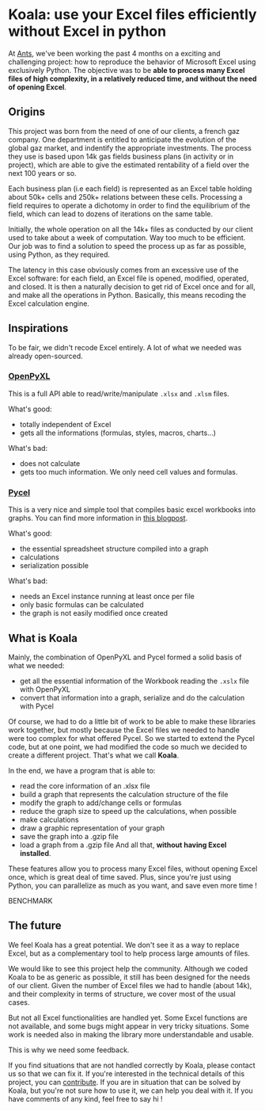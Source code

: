 # Koala: use your Excel files efficiently without Excel in python

At [Ants](weareants.fr), we've been working the past 4 months on a exciting and challenging project: how to reproduce the behavior of Microsoft Excel using exclusively Python.
The objective was to be **able to process many Excel files of high complexity, in a relatively reduced time, and without the need of opening Excel**.

## Origins

This project was born from the need of one of our clients, a french gaz company. One department is entitled to anticipate the evolution of the global gaz market, and indentify the appropriate investments.
The process they use is based upon 14k gas fields business plans (in activity or in project), which are able to give the estimated rentability of a field over the next 100 years or so.

Each business plan (i.e each field) is represented as an Excel table holding about 50k+ cells and 250k+ relations between these cells.
Processing a field requires to operate a dichotomy in order to find the equilibrium of the field, which can lead to dozens of iterations on the same table.

Initially, the whole operation on all the 14k+ files as conducted by our client used to take about a week of computation. Way too much to be efficient.
Our job was to find a solution to speed the process up as far as possible, using Python, as they required.

The latency in this case obviously comes from an excessive use of the Excel software: for each field, an Excel file is opened, modified, operated, and closed. It is then a naturally decision to get rid of Excel once and for all, and make all the operations in Python.
Basically, this means recoding the Excel calculation engine.

## Inspirations

To be fair, we didn't recode Excel entirely. A lot of what we needed was already open-sourced.

### [OpenPyXL](http://openpyxl.readthedocs.io/en/default/)
This is a full API able to read/write/manipulate `.xlsx` and `.xlsm` files.

What's good:
- totally independent of Excel
- gets all the informations (formulas, styles, macros, charts...)

What's bad:
- does not calculate
- gets too much information. We only need cell values and formulas.

### [Pycel](https://github.com/dgorissen/pycel)
This is a very nice and simple tool that compiles basic excel workbooks into graphs. You can find more information in [this blogpost](https://dirkgorissen.com/2011/10/19/pycel-compiling-excel-spreadsheets-to-python-and-making-pretty-pictures/).

What's good:
- the essential spreadsheet structure compiled into a graph
- calculations
- serialization possible

What's bad:
- needs an Excel instance running at least once per file
- only basic formulas can be calculated
- the graph is not easily modified once created


## What is Koala

Mainly, the combination of OpenPyXL and Pycel formed a solid basis of what we needed:
- get all the essential information of the Workbook reading the `.xslx` file with OpenPyXL
- convert that information into a graph, serialize and do the calculation with Pycel

Of course, we had to do a little bit of work to be able to make these libraries work together, but mostly because the Excel files we needed to handle were too complex for what offered Pycel.
So we started to extend the Pycel code, but at one point, we had modified the code so much we decided to create a different project.
That's what we call **Koala**.

In the end, we have a program that is able to:
- read the core information of an .xlsx file
- build a graph that represents the calculation structure of the file
- modify the graph to add/change cells or formulas
- reduce the graph size to speed up the calculations, when possible
- make calculations
- draw a graphic representation of your graph
- save the graph into a .gzip file
- load a graph from a .gzip file
And all that, **without having Excel installed**.

These features allow you to process many Excel files, without opening Excel once, which is great deal of time saved.
Plus, since you're just using Python, you can parallelize as much as you want, and save even more time !

BENCHMARK


## The future

We feel Koala has a great potential. We don't see it as a way to replace Excel, but as a complementary tool to help process large amounts of files.

We would like to see this project help the community.
Although we coded Koala to be as generic as possible, it still has been designed for the needs of our client.
Given the number of Excel files we had to handle (about 14k), and their complexity in terms of structure, we cover most of the usual cases.

But not all Excel functionalities are handled yet.
Some Excel functions are not available, and some bugs might appear in very tricky situations. Some work is needed also in making the library more understandable and usable.

This is why we need some feedback.

If you find situations that are not handled correctly by Koala, please contact us so that we can fix it. 
If you're interested in the technical details of this project, you can [contribute](https://github.com/vallettea/koala).
If you are in situation that can be solved by Koala, but you're not sure how to use it, we can help you deal with it.
If you have comments of any kind, feel free to say hi !









